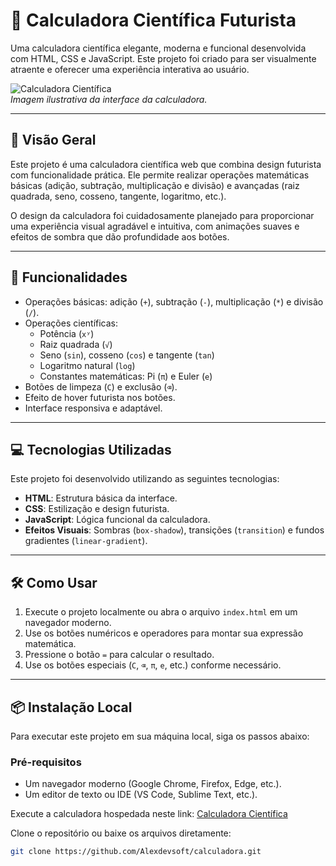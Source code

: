 # 🚀 Calculadora Científica Futurista

Uma calculadora científica elegante, moderna e funcional desenvolvida com HTML, CSS e JavaScript. Este projeto foi criado para ser visualmente atraente e oferecer uma experiência interativa ao usuário.

![Calculadora Científica](https://i.postimg.cc/Dwfn20pL/calculadora.jpg)  
*Imagem ilustrativa da interface da calculadora.*

---

## 🌟 Visão Geral

Este projeto é uma calculadora científica web que combina design futurista com funcionalidade prática. Ele permite realizar operações matemáticas básicas (adição, subtração, multiplicação e divisão) e avançadas (raiz quadrada, seno, cosseno, tangente, logaritmo, etc.).

O design da calculadora foi cuidadosamente planejado para proporcionar uma experiência visual agradável e intuitiva, com animações suaves e efeitos de sombra que dão profundidade aos botões.

---

## 🔧 Funcionalidades

- Operações básicas: adição (`+`), subtração (`-`), multiplicação (`*`) e divisão (`/`).
- Operações científicas:
  - Potência (`xʸ`)
  - Raiz quadrada (`√`)
  - Seno (`sin`), cosseno (`cos`) e tangente (`tan`)
  - Logaritmo natural (`log`)
  - Constantes matemáticas: Pi (`π`) e Euler (`e`)
- Botões de limpeza (`C`) e exclusão (`⌫`).
- Efeito de hover futurista nos botões.
- Interface responsiva e adaptável.

---

## 💻 Tecnologias Utilizadas

Este projeto foi desenvolvido utilizando as seguintes tecnologias:

- **HTML**: Estrutura básica da interface.
- **CSS**: Estilização e design futurista.
- **JavaScript**: Lógica funcional da calculadora.
- **Efeitos Visuais**: Sombras (`box-shadow`), transições (`transition`) e fundos gradientes (`linear-gradient`).

---

## 🛠️ Como Usar

1. Execute o projeto localmente ou abra o arquivo `index.html` em um navegador moderno.
2. Use os botões numéricos e operadores para montar sua expressão matemática.
3. Pressione o botão `=` para calcular o resultado.
4. Use os botões especiais (`C`, `⌫`, `π`, `e`, etc.) conforme necessário.

---

## 📦 Instalação Local

Para executar este projeto em sua máquina local, siga os passos abaixo:

### Pré-requisitos

- Um navegador moderno (Google Chrome, Firefox, Edge, etc.).
- Um editor de texto ou IDE (VS Code, Sublime Text, etc.).

Execute a calculadora hospedada neste link:
  [Calculadora Científica](https://alexdevsoft.github.io/calculadora-cientifica/) 

Clone o repositório ou baixe os arquivos diretamente:
   ```bash
   git clone https://github.com/Alexdevsoft/calculadora.git
